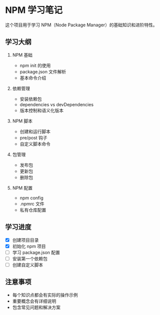 # NPM 学习笔记

这个项目用于学习 NPM（Node Package Manager）的基础知识和进阶特性。

## 学习大纲

1. NPM 基础
   - npm init 的使用
   - package.json 文件解析
   - 基本命令介绍

2. 依赖管理
   - 安装依赖包
   - dependencies vs devDependencies
   - 版本控制和语义化版本

3. NPM 脚本
   - 创建和运行脚本
   - pre/post 钩子
   - 自定义脚本命令

4. 包管理
   - 发布包
   - 更新包
   - 删除包

5. NPM 配置
   - npm config
   - .npmrc 文件
   - 私有仓库配置

## 学习进度

- [x] 创建项目目录
- [x] 初始化 npm 项目
- [ ] 学习 package.json 配置
- [ ] 安装第一个依赖包
- [ ] 创建自定义脚本

## 注意事项

- 每个知识点都会有实际的操作示例
- 重要概念会有详细说明
- 包含常见问题和解决方案
